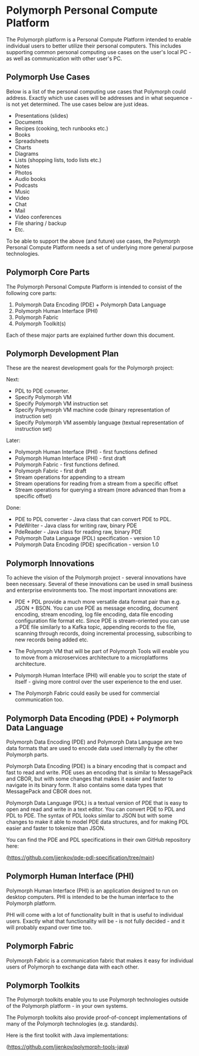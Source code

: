 # Polymorph Personal Compute Platform
The Polymorph platform is a Personal Compute Platform intended to enable individual users to better utilize their
personal computers. This includes supporting common personal computing use cases on the user's local PC - as well as 
communication with other user's PC. 


## Polymorph Use Cases
Below is a list of the personal computing use cases that Polymorph could address.
Exactly which use cases will be addresses and in what sequence - is not yet determined.
The use cases below are just ideas.

- Presentations (slides)
- Documents 
- Recipes (cooking, tech runbooks etc.)
- Books
- Spreadsheets
- Charts
- Diagrams
- Lists (shopping lists, todo lists etc.)
- Notes
- Photos
- Audio books
- Podcasts
- Music
- Video
- Chat
- Mail
- Video conferences
- File sharing / backup
- Etc.

To be able to support the above (and future) use cases, the Polymorph Personal Compute Platform needs a set of 
underlying more general purpose technologies.

## Polymorph Core Parts

The Polymorph Personal Compute Platform is intended to consist of the following core parts:

1) Polymorph Data Encoding (PDE) + Polymorph Data Language
2) Polymorph Human Interface (PHI)
3) Polymorph Fabric
4) Polymorph Toolkit(s)

Each of these major parts are explained further down this document.


## Polymorph Development Plan
These are the nearest development goals for the Polymorph project:

Next:
- PDL to PDE converter.
- Specify Polymorph VM
- Specify Polymorph VM instruction set
- Specify Polymorph VM machine code (binary representation of instruction set)
- Specify Polymorph VM assembly language (textual representation of instruction set)

Later:
- Polymorph Human Interface (PHI) - first functions defined
- Polymorph Human Interface (PHI) - first draft
- Polymorph Fabric - first functions defined.
- Polymorph Fabric - first draft
- Stream operations for appending to a stream
- Stream operations for reading from a stream from a specific offset
- Stream operations for querying a stream (more advanced than from a specific offset)


Done:
- PDE to PDL converter - Java class that can convert PDE to PDL.
- PdeWriter - Java class for writing raw, binary PDE
- PdeReader - Java class for reading raw, binary PDE
- Polymorph Data Language (PDL) specification - version 1.0
- Polymorph Data Encoding (PDE) specification - version 1.0


## Polymorph Innovations
To achieve the vision of the Polymorph project - several innovations have been necessary.
Several of these innovations can be used in small business and enterprise environments too.
The most important innovations are:

- PDE + PDL provide a much more versatile data format pair than e.g. JSON + BSON. 
  You can use PDE as message encoding, document encoding, stream encoding, log file encoding, data file encoding
  configuration file format etc.
  Since PDE is stream-oriented you can use a PDE file similarly to a Kafka topic, appending records to the file,
  scanning through records, doing incremental processing, subscribing to new records being added etc.
 
- The Polymorph VM that will be part of Polymorph Tools will enable you to move from a microservices architecture 
  to a microplatforms architecture.

- Polymorph Human Interface (PHI) will enable you to script the state of itself - giving more control over the
  user experience to the end user.

- The Polymorph Fabric could easily be used for commercial communication too. 


 


## Polymorph Data Encoding (PDE) + Polymorph Data Language
Polymorph Data Encoding (PDE) and Polymorph Data Language are two data formats that are used to encode data
used internally by the other Polymorph parts.

Polymorph Data Encoding (PDE) is a binary encoding that is compact and fast to read and write.
PDE uses an encoding that is similar to MessagePack and CBOR, but with some changes that
makes it easier and faster to navigate in its binary form. It also contains some data types that
MessagePack and CBOR does not.

Polymorph Data Language (PDL) is a textual version of PDE that is easy to open and read and write in a text editor.
You can convert PDE to PDL and PDL to PDE. The syntax of PDL looks similar to JSON but with some changes to 
make it able to model PDE data structures, and for making PDL easier and faster to tokenize than JSON.

You can find the PDE and PDL specifications in their own GitHub repository here:

(https://github.com/jjenkov/pde-pdl-specification/tree/main)


## Polymorph Human Interface (PHI)
Polymorph Human Interface (PHI) is an application designed to run on desktop computers. 
PHI is intended to be the human interface to the Polymorph platform. 

PHI will come with a lot of functionality built in that is useful to individual users. 
Exactly what that functionality will be - is not fully decided - and it will probably expand over time too. 


## Polymorph Fabric
Polymorph Fabric is a communication fabric that makes it easy for individual users of Polymorph to 
exchange data with each other. 


## Polymorph Toolkits
The Polymorph toolkits enable you to use Polymorph technologies outside of the Polymorph platform - 
in your own systems.

The Polymorph toolkits also provide proof-of-concept implementations of many of the Polymorph technologies
(e.g. standards).

Here is the first toolkit with Java implementations:

(https://github.com/jjenkov/polymorph-tools-java)